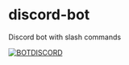 # discord-bot
Discord bot with slash commands


[![BOTDISCORD](https://github-readme-stats.vercel.app/api/pin/?username=Admin9712&repo=discord-bot&theme=dark)](https://github.com/Admin9712/discord-bot)<br/>
